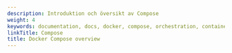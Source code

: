 ```yaml
---
description: Introduktion och översikt av Compose
weight: 4
keywords: documentation, docs, docker, compose, orchestration, containers
linkTitle: Compose
title: Docker Compose overview
---
```

